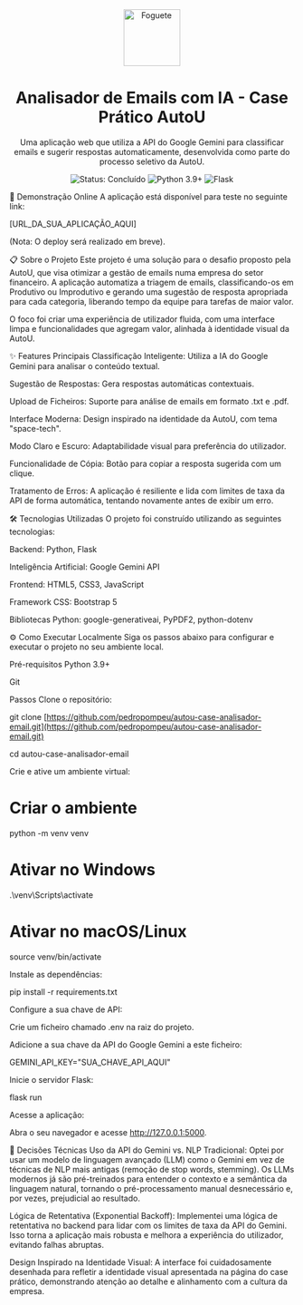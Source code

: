 <div align="center">
<img src="https://notion-emojis.s3-us-west-2.amazonaws.com/prod/svg-twitter/1f680.svg" alt="Foguete" width="100">
<h1>Analisador de Emails com IA - Case Prático AutoU</h1>
<p>Uma aplicação web que utiliza a API do Google Gemini para classificar emails e sugerir respostas automaticamente, desenvolvida como parte do processo seletivo da AutoU.</p>
<p>
<img src="https://img.shields.io/badge/status-conclu%C3%ADdo-brightgreen" alt="Status: Concluído">
<img src="https://img.shields.io/badge/Python-3.11%20-blue.svg" alt="Python 3.9+">
<img src="https://img.shields.io/badge/Flask-2.0%20-black.svg" alt="Flask">
</p>
</div>

🚀 Demonstração Online
A aplicação está disponível para teste no seguinte link:

[URL_DA_SUA_APLICAÇÃO_AQUI]

(Nota: O deploy será realizado em breve).

📋 Sobre o Projeto
Este projeto é uma solução para o desafio proposto pela AutoU, que visa otimizar a gestão de emails numa empresa do setor financeiro. A aplicação automatiza a triagem de emails, classificando-os em Produtivo ou Improdutivo e gerando uma sugestão de resposta apropriada para cada categoria, liberando tempo da equipe para tarefas de maior valor.

O foco foi criar uma experiência de utilizador fluida, com uma interface limpa e funcionalidades que agregam valor, alinhada à identidade visual da AutoU.

✨ Features Principais
Classificação Inteligente: Utiliza a IA do Google Gemini para analisar o conteúdo textual.

Sugestão de Respostas: Gera respostas automáticas contextuais.

Upload de Ficheiros: Suporte para análise de emails em formato .txt e .pdf.

Interface Moderna: Design inspirado na identidade da AutoU, com tema "space-tech".

Modo Claro e Escuro: Adaptabilidade visual para preferência do utilizador.

Funcionalidade de Cópia: Botão para copiar a resposta sugerida com um clique.

Tratamento de Erros: A aplicação é resiliente e lida com limites de taxa da API de forma automática, tentando novamente antes de exibir um erro.

🛠️ Tecnologias Utilizadas
O projeto foi construído utilizando as seguintes tecnologias:

Backend: Python, Flask

Inteligência Artificial: Google Gemini API

Frontend: HTML5, CSS3, JavaScript

Framework CSS: Bootstrap 5

Bibliotecas Python: google-generativeai, PyPDF2, python-dotenv

⚙️ Como Executar Localmente
Siga os passos abaixo para configurar e executar o projeto no seu ambiente local.

Pré-requisitos
Python 3.9+

Git

Passos
Clone o repositório:

git clone [https://github.com/pedropompeu/autou-case-analisador-email.git](https://github.com/pedropompeu/autou-case-analisador-email.git)

cd autou-case-analisador-email

Crie e ative um ambiente virtual:

# Criar o ambiente
python -m venv venv

# Ativar no Windows
.\venv\Scripts\activate

# Ativar no macOS/Linux
source venv/bin/activate

Instale as dependências:

pip install -r requirements.txt

Configure a sua chave de API:

Crie um ficheiro chamado .env na raiz do projeto.

Adicione a sua chave da API do Google Gemini a este ficheiro:

GEMINI_API_KEY="SUA_CHAVE_API_AQUI"

Inicie o servidor Flask:

flask run

Acesse a aplicação:

Abra o seu navegador e acesse http://127.0.0.1:5000.

🤔 Decisões Técnicas
Uso da API do Gemini vs. NLP Tradicional: Optei por usar um modelo de linguagem avançado (LLM) como o Gemini em vez de técnicas de NLP mais antigas (remoção de stop words, stemming). Os LLMs modernos já são pré-treinados para entender o contexto e a semântica da linguagem natural, tornando o pré-processamento manual desnecessário e, por vezes, prejudicial ao resultado.

Lógica de Retentativa (Exponential Backoff): Implementei uma lógica de retentativa no backend para lidar com os limites de taxa da API do Gemini. Isso torna a aplicação mais robusta e melhora a experiência do utilizador, evitando falhas abruptas.

Design Inspirado na Identidade Visual: A interface foi cuidadosamente desenhada para refletir a identidade visual apresentada na página do case prático, demonstrando atenção ao detalhe e alinhamento com a cultura da empresa.